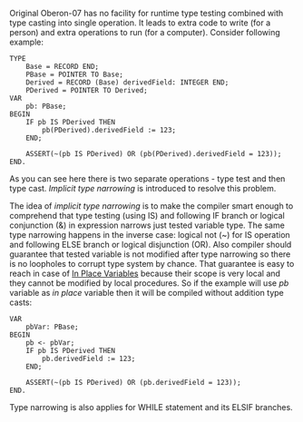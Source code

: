 Original Oberon-07 has no facility for runtime type testing combined with type casting into single operation. It leads to extra code to write (for a person) and extra operations to run (for a computer). Consider following example:

    TYPE
        Base = RECORD END;
        PBase = POINTER TO Base;
        Derived = RECORD (Base) derivedField: INTEGER END;
        PDerived = POINTER TO Derived;
    VAR
        pb: PBase;
    BEGIN
        IF pb IS PDerived THEN
            pb(PDerived).derivedField := 123;
        END;

        ASSERT(~(pb IS PDerived) OR (pb(PDerived).derivedField = 123));
    END.

As you can see here there is two separate operations - type test and then type cast. *Implicit type narrowing* is introduced to resolve this problem.

The idea of *implicit type narrowing* is to make the compiler smart enough to comprehend that type testing (using IS) and following IF branch or logical conjunction (&) in expression narrows just tested variable type. The same type narrowing happens in the inverse case: logical not (~) for IS operation and following ELSE branch or logical disjunction (OR). Also compiler should guarantee that tested variable is not modified after type narrowing so there is no loopholes to corrupt type system by chance. That guarantee is easy to reach in case of [In Place Variables](/vladfolts/oberonjs/wiki/eberon-in-place-variables) because their scope is very local and they cannot be modified by local procedures. So if the example will use *pb* variable as *in place* variable then it will be compiled without addition type casts:

    VAR
        pbVar: PBase;
    BEGIN
        pb <- pbVar;
        IF pb IS PDerived THEN
            pb.derivedField := 123;
        END;

        ASSERT(~(pb IS PDerived) OR (pb.derivedField = 123));
    END.

Type narrowing is also applies for WHILE statement and its ELSIF branches.